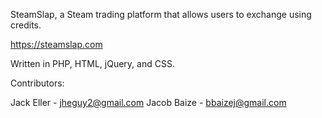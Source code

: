 SteamSlap, a Steam trading platform that allows users to exchange using credits.

https://steamslap.com

Written in PHP, HTML, jQuery, and CSS.

Contributors:

Jack Eller - jheguy2@gmail.com
Jacob Baize - bbaizej@gmail.com

